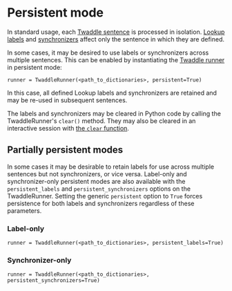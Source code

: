 # Persistent mode

In standard usage, each [Twaddle sentence](sentences.md) is processed in isolation.
[Lookup labels](lookups.md#labels) and [synchronizers](synchronizers.md) affect 
only the sentence in which they are defined.

In some cases, it may be desired to use labels or synchronizers across multiple 
sentences. This can be enabled by instantiating the [Twaddle runner](runner.md) in
persistent mode: 

`runner = TwaddleRunner(<path_to_dictionaries>, persistent=True)`

In this case, all defined Lookup labels and synchronizers are retained and may
be re-used in subsequent sentences.

The labels and synchronizers may be cleared in Python code by calling the
TwaddleRunner's `clear()` method. They may also be cleared in an interactive
session with [the `clear` function](functions.md#clear).

## Partially persistent modes

In some cases it may be desirable to retain labels for use across multiple 
sentences but not synchronizers, or vice versa. Label-only and synchronizer-only
persistent modes are also available with the `persistent_labels` and
`persistent_synchronizers` options on the TwaddleRunner. Setting the generic 
`persistent` option to `True` forces persistence for both labels and synchronizers
regardless of these parameters.

### Label-only

`runner = TwaddleRunner(<path_to_dictionaries>, persistent_labels=True)`

### Synchronizer-only

`runner = TwaddleRunner(<path_to_dictionaries>, persistent_synchronizers=True)`